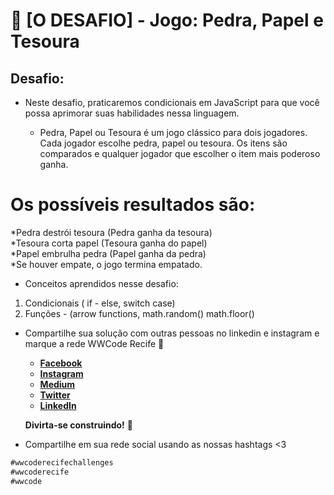 #  🎯 [O DESAFIO] - Jogo: Pedra, Papel e Tesoura


## Desafio:

- Neste desafio, praticaremos condicionais em JavaScript para que você possa aprimorar suas habilidades nessa linguagem.

  -  Pedra, Papel ou Tesoura é um jogo clássico para dois jogadores. Cada jogador escolhe pedra, papel ou tesoura. Os itens são comparados e qualquer jogador que escolher o item mais poderoso ganha.

# Os possíveis resultados são:
 *Pedra destrói tesoura (Pedra ganha da tesoura)<br/>
 *Tesoura corta papel (Tesoura ganha do papel)
 <br/>
 *Papel embrulha pedra (Papel ganha da pedra)
 <br/>
 *Se houver empate, o jogo termina empatado.

- Conceitos aprendidos nesse desafio:
1. Condicionais ( if - else, switch case)
2. Funções - (arrow functions, math.random() math.floor()

- Compartilhe sua solução com outras pessoas no linkedin e instagram e marque a rede WWCode Recife 🥰
    - **[Facebook](https://www.facebook.com/groups/wwcrecife)**
    - **[Instagram](http://instagram.com/wwcoderecife)**
    - **[Medium](https://medium.com/@karina_43953)**
    - **[Twitter](https://twitter.com/WWCode_Recife)**
    - **[LinkedIn](https://www.linkedin.com/company/women-who-code-recife)**

    **Divirta-se construindo!** 🚀

- Compartilhe em sua rede social usando as nossas hashtags <3
```javascript
#wwcoderecifechallenges
#wwcoderecife
#wwcode
```